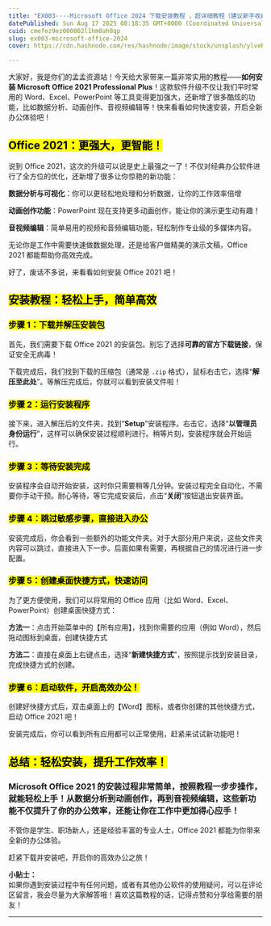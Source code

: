 ```yaml
---
title: "EX003----Microsoft Office 2024 下载安装教程 ，超详细教程（建议新手收藏）"
datePublished: Sun Aug 17 2025 08:18:35 GMT+0000 (Coordinated Universal Time)
cuid: cmefez9ez000002l1hm0ah8qp
slug: ex003-microsoft-office-2024
cover: https://cdn.hashnode.com/res/hashnode/image/stock/unsplash/ylveRpZ8L1s/upload/ec2a26b428c0f78fa27839abd3db5f30.jpeg

---
```


大家好，我是你们的孟孟资源站！今天给大家带来一篇非常实用的教程——**如何安装 Microsoft Office 2021 Professional Plus**！这款软件升级不仅让我们平时常用的 Word、Excel、PowerPoint 等工具变得更加强大，还新增了很多酷炫的功能，比如数据分析、动画创作、音视频编辑等！快来看看如何快速安装，开启全新办公体验吧！

## **<mark>Office 2021：更强大，更智能！</mark>**

说到 Office 2021，这次的升级可以说是史上最强之一了！不仅对经典办公软件进行了全方位的优化，还新增了很多让你惊艳的新功能：

**数据分析与可视化**：你可以更轻松地处理和分析数据，让你的工作效率倍增

**动画创作功能**：PowerPoint 现在支持更多动画创作，能让你的演示更生动有趣！

**音视频编辑**：简单易用的视频和音频编辑功能，轻松制作专业级的多媒体内容。

无论你是工作中需要快速做数据处理，还是给客户做精美的演示文稿，Office 2021 都能帮助你高效完成。

好了，废话不多说，来看看如何安装 Office 2021 吧！

## **<mark>安装教程：轻松上手，简单高效</mark>**

### **<mark>步骤 1：下载并解压安装包</mark>**

首先，我们需要下载 Office 2021 的安装包。别忘了选择**可靠的官方下载链接**，保证安全无病毒！

下载完成后，我们找到下载的压缩包（通常是 `.zip` 格式），鼠标右击它，选择“**解压至此处**”。等解压完成后，你就可以看到安装文件啦！

### **<mark>步骤 2：运行安装程序</mark>**

接下来，进入解压后的文件夹，找到“**Setup**”安装程序。右击它，选择“**以管理员身份运行**”，这样可以确保安装过程顺利进行。稍等片刻，安装程序就会开始运行。

### **<mark>步骤 3：等待安装完成</mark>**

安装程序会自动开始安装，这时你只需要稍等几分钟。安装过程完全自动化，不需要你手动干预。耐心等待，等它完成安装后，点击“**关闭**”按钮退出安装界面。

### **<mark>步骤 4：跳过敏感步骤，直接进入办公</mark>**

安装完成后，你会看到一些额外的功能文件夹。对于大部分用户来说，这些文件夹内容可以跳过，直接进入下一步。后面如果有需要，再根据自己的情况进行进一步配置。

### **<mark>步骤 5：创建桌面快捷方式，快速访问</mark>**

为了更方便使用，我们可以将常用的 Office 应用（比如 Word、Excel、PowerPoint）创建桌面快捷方式：

**方法一**：点击开始菜单中的【所有应用】，找到你需要的应用（例如 Word），然后拖动图标到桌面，创建快捷方式

**方法二**：直接在桌面上右键点击，选择“**新建快捷方式**”，按照提示找到安装目录，完成快捷方式的创建。

### **<mark>步骤 6：启动软件，开启高效办公！</mark>**

创建好快捷方式后，双击桌面上的【Word】图标，或者你创建的其他快捷方式，启动 Office 2021 吧！

安装完成后，你可以看到所有应用都可以正常使用，赶紧来试试新功能吧！

## **<mark>总结：轻松安装，提升工作效率！</mark>**

### **Microsoft Office 2021 的安装过程非常简单，按照教程一步步操作，就能轻松上手！从数据分析到动画创作，再到音视频编辑，这些新功能不仅提升了你的办公效率，还能让你在工作中更加得心应手！**

不管你是学生、职场新人，还是经验丰富的专业人士，Office 2021 都能为你带来全新的办公体验。

赶紧下载并安装吧，开启你的高效办公之旅！

  
**小贴士：**  
如果你遇到安装过程中有任何问题，或者有其他办公软件的使用疑问，可以在评论区留言，我会尽量为大家解答哦！喜欢这篇教程的话，记得点赞和分享给需要的朋友！

---